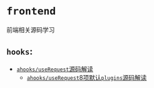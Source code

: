 # `frontend`
前端相关源码学习

## `hooks`:
- [`ahooks/useRequest`源码解读](/ahooks/useRequest/index.md)
  - [`ahooks/useRequest`8项默认`plugins`源码解读](/ahooks/useRequest/plugins.md)
